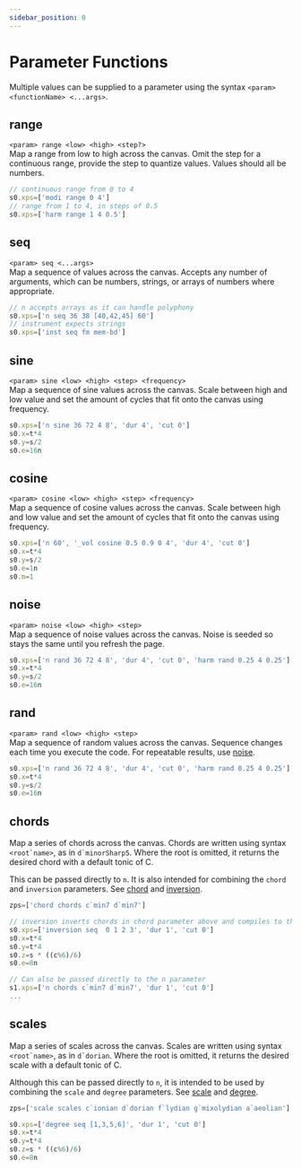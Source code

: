```yaml
---
sidebar_position: 0
---
```

# Parameter Functions
Multiple values can be supplied to a parameter using the syntax `<param> <functionName> <...args>`.
## range
`<param> range <low> <high> <step?>`  
Map a range from low to high across the canvas. Omit the step for a continuous range, provide the step to quantize values. Values should all be numbers.
```js
// continuous range from 0 to 4
s0.xps=['modi range 0 4']
// range from 1 to 4, in steps of 0.5
s0.xps=['harm range 1 4 0.5']
```
## seq
`<param> seq <...args>`  
Map a sequence of values across the canvas. Accepts any number of arguments, which can be numbers, strings, or arrays of numbers where appropriate.
```js
// n accepts arrays as it can handle polyphony
s0.xps=['n seq 36 38 [40,42,45] 60']
// instrument expects strings
s0.xps=['inst seq fm mem-bd']
```
## sine
`<param> sine <low> <high> <step> <frequency>`  
Map a sequence of sine values across the canvas. Scale between high and low value and set the amount of cycles that fit onto the canvas using frequency.
```js
s0.xps=['n sine 36 72 4 8', 'dur 4', 'cut 0']
s0.x=t*4
s0.y=s/2
s0.e=16n
```

## cosine
`<param> cosine <low> <high> <step> <frequency>`  
Map a sequence of cosine values across the canvas. Scale between high and low value and set the amount of cycles that fit onto the canvas using frequency.
```js
s0.xps=['n 60', '_vol cosine 0.5 0.9 0 4', 'dur 4', 'cut 0']
s0.x=t*4
s0.y=s/2
s0.e=1n
s0.m=1
```
## noise
`<param> noise <low> <high> <step>`  
Map a sequence of noise values across the canvas. Noise is seeded so stays the same until you refresh the page. 
```js
s0.xps=['n rand 36 72 4 8', 'dur 4', 'cut 0', 'harm rand 0.25 4 0.25']
s0.x=t*4
s0.y=s/2
s0.e=16n
```
## rand
`<param> rand <low> <high> <step>`  
Map a sequence of random values across the canvas. Sequence changes each time you execute the code. For repeatable results, use [noise](#noise).
```js
s0.xps=['n rand 36 72 4 8', 'dur 4', 'cut 0', 'harm rand 0.25 4 0.25']
s0.x=t*4
s0.y=s/2
s0.e=16n
```
## chords
Map a series of chords across the canvas. Chords are written using syntax ```<root`name>```, as in ```d`minorSharp5```. Where the root is omitted, it returns the desired chord with a default tonic of C.

This can be passed directly to `n`. It is also intended for combining the `chord` and `inversion` parameters. See [chord](/docs/docs/parameters/special-parameters#chord) and [inversion](/docs/docs/parameters/special-parameters#inversion).
```js
zps=['chord chords c`min7 d`min7']

// inversion inverts chords in chord parameter above and compiles to the n parameter
s0.xps=['inversion seq  0 1 2 3', 'dur 1', 'cut 0']
s0.x=t*4
s0.y=t*4
s0.z=s * ((c%6)/6)
s0.e=8n

// Can also be passed directly to the n parameter
s1.xps=['n chords c`min7 d`min7', 'dur 1', 'cut 0']
...
```
## scales
Map a series of scales across the canvas. Scales are written using syntax ```<root`name>```, as in ```d`dorian```. Where the root is omitted, it returns the desired scale with a default tonic of C.

Although this can be passed directly to `n`, it is intended to be used by combining the `scale` and `degree` parameters. See [scale](/docs/docs/parameters/special-parameters#scale) and [degree](/docs/docs/parameters/special-parameters#degree).
```js
zps=['scale scales c`ionian d`dorian f`lydian g`mixolydian a`aeolian']

s0.xps=['degree seq [1,3,5,6]', 'dur 1', 'cut 0']
s0.x=t*4
s0.y=t*4
s0.z=s * ((c%6)/6)
s0.e=8n
```
